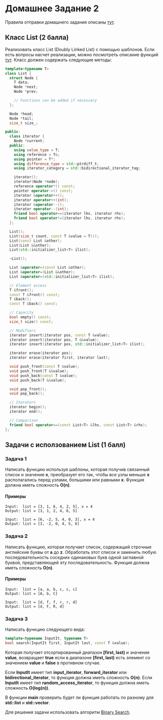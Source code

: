 # Домашнее Задание 2
Правила отправки домашнего задания описаны [тут](./info.md).

## Класс List (2 балла)
Реализовать класс List (Doubly Linked List) с помощью шаблонов.
Если есть вопросы насчет реализации, можно посмотреть описание функций [тут](https://en.cppreference.com/w/cpp/container/list).
Класс должен содержать следующие методы:
```c++
template<typename T>
class List {
  struct Node {
    T data;
    Node *next;
    Node *prev;

    // Functions can be added if necessary
  };

  Node *head;
  Node *tail;
  size_t size_;

public:
  class iterator {
    Node *current;
  public:
    using value_type = T;
    using reference = T&;
    using pointer = T*;
    using difference_type = std::ptrdiff_t;
    using iterator_category = std::bidirectional_iterator_tag;

    iterator();
    iterator(Node *node);
    reference operator*() const;
    pointer operator->() const;
    iterator &operator++();
    iterator operator++(int);
    iterator &operator--();
    iterator operator--(int);
    friend bool operator==(iterator lhs, iterator rhs);
    friend bool operator!=(iterator lhs, iterator rhs);
  };

  List();
  List(size_t count, const T &value = T());
  List(const List &other);
  List(List &&other);
  List(std::initializer_list<T> ilist);

  ~List();

  List &operator=(const List &other);
  List &operator=(List &&other);
  List &operator=(std::initializer_list<T> ilist);

  // Element access
  T &front();
  const T &front() const;
  T &back();
  const T &back() const;

  // Capacity
  bool empty() const;
  size_t size() const;

  // Modifiers
  iterator insert(iterator pos, const T &value);
  iterator insert(iterator pos, T &&value);
  iterator insert(iterator pos, std::initializer_list<T> ilist);

  iterator erase(iterator pos);
  iterator erase(iterator first, iterator last);

  void push_front(const T &value);
  void push_front(T &&value);
  void push_back(const T &value);
  void push_back(T &&value);

  void pop_front();
  void pop_back();

  // Iterators
  iterator begin();
  iterator end();

  // Comparison
  friend bool operator==(const List<T> &lhs, const List<T> &rhs);
};
```

## Задачи с исползованием List (1 балл)

### Задача 1
Написать функцию используя шаблоны, которая получив связанный список и значение **x**,
преобразует его так, чтобы все узлы меньше **x** располагались перед узлами,
большими или равными **x**. Функция должна иметь сложность **O(n)**.

#### Примеры
```
Input:  list = [3, 1, 6, 4, 2, 5], x = 4
Output: list = [3, 1, 2, 4, 6, 5]

Input:  list = [6, -2, 5, 4, 0, 3], x = 4
Output: list = [3, -2, 0, 4, 5, 6]
```

### Задача 2
Написать функцию, которая получает список, содержащий строчные английские буквы от **a** до **z**.
Обработать этот список и заменить любую последовательность соседних одинаковых букв одной заглавной буквой,
представляющей эту последовательность. Функция должна иметь сложность **O(n)**.

#### Примеры
```
Input:  list = [a, a, b, c, c, c]
Output: list = [A, b, C]

Input:  list = [d, f, f, r, r, d]
Output: list = [d, F, R, d]
```

### Задача 3
Написать функцию следующего вида:
```c++
template<typename InputIt, typename T>
bool search(InputIt first, InputIt last, const T &value);
```

Которая получает отсортированный диапазон **[first, last)** и значение **value**,
возвращает **true** если в диапазоне **[first, last)** есть элемент со значением **value**
и **false** в противном случае.

Если **InputIt** имеет тип **input_iterator**, **forward_iterator** или **bidirectional_iterator**, то функция должна иметь сложность **O(n)**.
Если **InputIt** имеет тип **random_access_iterator**, то функция должна иметь сложность **O(log(n))**.

В функции **main** проверить будет ли функция работать по разному для **std::list** и **std::vector**.

Для решения задачи использовать алгоритм [Binary Search](https://www.geeksforgeeks.org/binary-search/).
